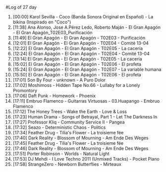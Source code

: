 #Log of 27 day

1. [00:00] Karol Sevilla - Coco (Banda Sonora Original en Español) - La bikina (Inspirado en "Coco")
1. [11:38] Ana Alonso, Jose A.Pérez Ledo, Roberto Maján - El Gran Apagón - El Gran Apagón_T02E03_Purificación
1. [11:49] El Gran Apagón - El Gran Apagón - T02E03 - Purificación
1. [12:01] El Gran Apagón - El Gran Apagón - T02E04 - Comité 13-04
1. [12:22] El Gran Apagón - El Gran Apagón - T02E05 - La cacería
1. [12:24] El Gran Apagón - El Gran Apagón - T02E04 - Comité 13-04
1. [13:14] El Gran Apagón - El Gran Apagón - T02E05 - La cacería
1. [15:02] El Gran Apagón - El Gran Apagón - T02E06 - El profeta
1. [15:24] El Gran Apagón - El Gran Apagón - T02E07 - La variable humana
1. [15:50] El Gran Apagón - El Gran Apagón - T02E06 - El profeta
1. [17:01] Son By Four - unknown - A Puro Dolor
1. [17:02] Moshimoss - Hidden Tape No.66 - Lullaby for a Lonely Promontory
1. [17:06] Daft Punk - Homework - Phoenix
1. [17:11] Embruo Flamenco - Guitarras Virtuosas - 03.Huapango - Embruo Flamenco
1. [17:12] The Honey Trees - Wake the Earth - Love & Loss
1. [17:23] Human Drama - Songs of Betrayal, Part 1 - Let The Darkness In
1. [17:27] Professor Kliq - Community Service II - Pangea
1. [17:32] Seazo - Deterministic Chaos - Politics
1. [17:34] Feather Drug - Tilia's Flower - La troisieme fée
1. [17:40] Dark Reality - Blossom of Mourning - Am Ende Des Weges
1. [17:45] Feather Drug - Tilia's Flower - La troisieme fée
1. [17:46] Dark Reality - Blossom of Mourning - Am Ende Des Weges
1. [17:51] Porter Robinson - Worlds - Natural Light
1. [17:53] DJ Mehdi - I Love Techno 2011 (Unmixed Tracks) - Pocket Piano
1. [17:58] StrangeZero - Newborn Butterflies - Mirteaux
